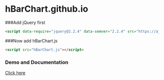 # hBarChart.github.io
###Add jQuery first
```html
<script data-require="jquery@2.2.4" data-semver="2.2.4" src="https://ajax.googleapis.com/ajax/libs/jquery/2.2.4/jquery.min.js"></script>
```
###Now add hBarChart.js
```html
<script src="hBarChart.js"></script>
```
### Demo and Documentation
[Click here](http://hBarChart.github.io)

